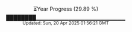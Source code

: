 <p align="center">
⏳Year Progress (29.89 %) <br>
████████▁▁▁▁▁▁▁▁▁▁▁▁▁▁▁▁▁▁▁▁▁▁ <br>
<sub>Updated: Sun, 20 Apr 2025 01:56:21 GMT</sub>
</p>

